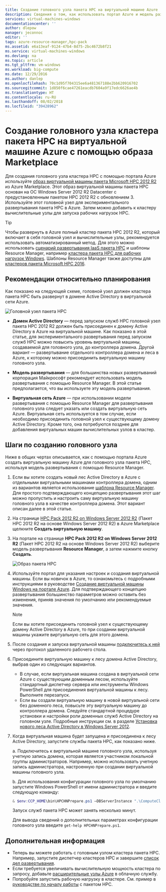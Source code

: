 ```yaml
---
title: Создание головного узла пакета HPC на виртуальной машине Azure | Документация Майкрософт
description: Сведения о том, как использовать портал Azure и модель развертывания Resource Manager для создания головного узла пакета Microsoft HPC 2012 R2 на виртуальной машине Azure.
services: virtual-machines-windows
documentationcenter: ''
author: dlepow
manager: jeconnoc
editor: ''
tags: azure-resource-manager,hpc-pack
ms.assetid: e6a13eaf-9124-47b4-8d75-2bc4672b8f21
ms.service: virtual-machines-windows
ms.devlang: na
ms.topic: article
ms.tgt_pltfrm: vm-windows
ms.workload: big-compute
ms.date: 12/29/2016
ms.author: danlep
ms.openlocfilehash: 70c1d95f704315ee6a481367188e2bb620916702
ms.sourcegitcommit: 1d850f6cae47261eacdb7604a9f17edc6626ae4b
ms.translationtype: HT
ms.contentlocale: ru-RU
ms.lasthandoff: 08/02/2018
ms.locfileid: "39428962"
---
```

# <a name="create-the-head-node-of-an-hpc-pack-cluster-in-an-azure-vm-with-a-marketplace-image"></a>Создание головного узла кластера пакета HPC на виртуальной машине Azure с помощью образа Marketplace
Для создания головного узла кластера HPC с помощью портала Azure используйте [образ виртуальной машины пакета Microsoft HPC 2012 R2](https://azure.microsoft.com/marketplace/partners/microsoft/hpcpack2012r2onwindowsserver2012r2/) из Azure Marketplace. Этот образ виртуальной машины пакета HPC основан на ОС Windows Server 2012 R2 Datacenter с предустановленным пакетом HPC 2012 R2 с обновлением 3. Используйте этот головной узел для экспериментального развертывания пакета HPC в Azure. Затем можно добавить к кластеру вычислительные узлы для запуска рабочих нагрузок HPC.

> [!TIP]
> Чтобы развернуть в Azure полный кластер пакета HPC 2012 R2, который включает в себя головной узел и вычислительные узлы, рекомендуется использовать автоматизированный метод. Для этого можно использовать [сценарий развертывания IaaS пакета HPC](classic/hpcpack-cluster-powershell-script.md?toc=%2fazure%2fvirtual-machines%2fwindows%2fclassic%2ftoc.json) и шаблоны Resource Manager, например [кластера пакета HPC для рабочих нагрузок Windows](https://azure.microsoft.com/marketplace/partners/microsofthpc/newclusterwindowscn/). Шаблоны Resource Manager также доступны для [кластеров пакета Microsoft HPC 2016](https://github.com/MsHpcPack/HPCPack2016/tree/master/newcluster-templates). 
> 
> 

## <a name="planning-considerations"></a>Рекомендации относительно планирования
Как показано на следующей схеме, головной узел должен кластера пакета HPC быть развернут в домене Active Directory в виртуальной сети Azure.

![Головной узел пакета HPC][headnode]

* **Домен Active Directory** — перед запуском служб HPC головной узел пакета HPC 2012 R2 должен быть присоединен к домену Active Directory в Azure на виртуальной машине. Как показано в этой статье, для экспериментального развертывания перед запуском служб HPC можно повысить уровень виртуальной машины, создаваемой для головного узла, до контроллера домена. Другой вариант — развертывание отдельного контроллера домена и леса в Azure, к которому можно присоединить виртуальную машину головного узла.

* **Модель развертывания** — для большинства новых развертываний корпорация Майкрософт рекомендует использовать модель развертывания с помощью Resource Manager. В этой статье предполагается, что вы используете эту модель развертывания.

* **Виртуальная сеть Azure** — при использовании модели развертывания с помощью Resource Manager для развертывания головного узла следует указать или создать виртуальную сеть Azure. Виртуальная сеть используется в том случае, если необходимо присоединить головной узел к существующему домену Active Directory. Кроме того, она потребуются позднее для добавления виртуальных машин вычислительных узлов в кластер.

## <a name="steps-to-create-the-head-node"></a>Шаги по созданию головного узла
Ниже в общих чертах описывается, как с помощью портала Azure создать виртуальную машину Azure для головного узла пакета HPC, используя модель развертывания с помощью Resource Manager. 

1. Если вы хотите создать новый лес Active Directory в Azure с отдельными виртуальными машинами контроллера домена, одним из вариантов является использование [шаблона Resource Manager](https://github.com/Azure/azure-quickstart-templates/tree/master/active-directory-new-domain-ha-2-dc). Для простого подтверждающего концепцию развертывания этот шаг можно пропустить и настроить саму виртуальную машину головного узла в качестве контроллера домена. Этот вариант описан далее в этой статье.
1. На странице [HPC Pack 2012 R2 on Windows Server 2012 R2](https://azure.microsoft.com/marketplace/partners/microsoft/hpcpack2012r2onwindowsserver2012r2/) (Пакет HPC 2012 R2 на основе Windows Server 2012 R2) в Azure Marketplace щелкните **Создать виртуальную машину**. 
1. На портале на странице **HPC Pack 2012 R2 on Windows Server 2012 R2** (Пакет HPC 2012 R2 на основе Windows Server 2012 R2) выберите модель развертывания **Resource Manager**, а затем нажмите кнопку **Создать**.
   
    ![Образ пакета HPC][marketplace]
1. Используйте портал для указания настроек и создания виртуальной машины. Если вы новичок в Azure, то ознакомьтесь с подробными инструкциями в руководстве [Создание виртуальной машины Windows на портале Azure](../virtual-machines-windows-hero-tutorial.md?toc=%2fazure%2fvirtual-machines%2fwindows%2ftoc.json). Для подтверждающего концепцию развертывания большинство параметров можно оставить без изменения, приняв значения по умолчанию или рекомендуемые значения.
   
   > [!NOTE]
   > Если вы хотите присоединить головной узел к существующему домену Active Directory в Azure, то при создании виртуальной машины укажите виртуальную сеть для этого домена.
   > 
   > 
1. После создания и запуска виртуальной машины [подключитесь к ней](connect-logon.md?toc=%2fazure%2fvirtual-machines%2fwindows%2ftoc.json) через протокол удаленного рабочего стола. 
1. Присоедините виртуальную машину к лесу домена Active Directory, выбрав один из следующих вариантов.
   
   * В случае, если виртуальная машина создана в виртуальной сети Azure с существующим доменным лесом, используйте стандартный диспетчер сервера или инструменты Windows PowerShell для присоединения виртуальной машины к лесу. Выполните перезапуск.
   * Если вы создали виртуальную машину в новой виртуальной сети без доменного леса, повысьте эту виртуальную машину до контроллера домена. Следуйте стандартной процедуре установки и настройки роли доменных служб Active Directory на головном узле. Подробные инструкции см. в разделе [Установка нового леса Active Directory в Windows Server 2012](https://technet.microsoft.com/library/jj574166.aspx).
1. Когда виртуальная машина будет запущена и присоединена к лесу Active Directory, запустите службы пакета HPC, как показано ниже.
   
    a. Подключитесь к виртуальной машине головного узла, используя учетную запись домена, которая является участником локальной группы администраторов. Например, можно использовать учетную запись администратора, настроенную при создании виртуальной машины головного узла.
   
    b. Для использования конфигурации головного узла по умолчанию запустите Windows PowerShell от имени администратора и введите следующую команду:
   
    ```PowerShell
    & $env:CCP_HOME\bin\HPCHNPrepare.ps1 –DBServerInstance ".\ComputeCluster"
    ```
   
    Запуск служб пакета HPC может занять несколько минут.
   
    Для вывода сведений о дополнительных параметрах конфигурации головного узла введите `get-help HPCHNPrepare.ps1`.

## <a name="next-steps"></a>Дополнительная информация
* Теперь вы можете работать с головным узлом кластера пакета HPC. Например, запустите диспетчер кластеров HPC и завершите [список дел развертывания](https://technet.microsoft.com/library/jj884141.aspx).
* Если требуется увеличивать вычислительную мощность кластера по запросу, добавьте [расширительные узлы Azure](classic/hpcpack-cluster-node-burst.md?toc=%2fazure%2fvirtual-machines%2fwindows%2fclassic%2ftoc.json) в облачную службу. 
* Попробуйте запустить рабочую нагрузку в кластере. См. пример в [руководстве по началу работы](https://technet.microsoft.com/library/jj884144) с пакетом HPC.

<!--Image references-->
[headnode]: ./media/hpcpack-cluster-headnode/headnode.png
[marketplace]: ./media/hpcpack-cluster-headnode/marketplace.png
